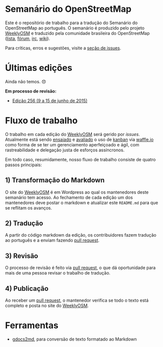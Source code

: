 # Semanário do OpenStreetMap

Este é o repositório de trabalho para a tradução do Semanário do OpenStreetMap ao português. O semanário é produzido pelo projeto [WeeklyOSM] e traduzido pela comunidade brasileira do OpenStreetMap ([lista], [fórum], [irc], [wiki]).

Para críticas, erros e sugestões, visite a [seção de issues][issues].

# Últimas edições

Ainda não temos. :disappointed:

**Em processo de revisão:**
- [Edição 256 (9 a 15 de junho de 2015)][edicao-pendente]

# Fluxo de trabalho

O trabalho em cada edição do [WeeklyOSM] será gerido por _issues_. Atualmente está sendo [ensaiado][kanban-ensaio] e [avaliado](kanban-avaliacao) o uso de [kanban] via [waffle.io] como forma de se ter um gerenciamento aperfeiçoado e ágil, com rastreabilidade e delegação justa de esforços assíncronos.

Em todo caso, resumidamente, nosso fluxo de trabalho consiste de quatro passos principais:

## 1) Transformação do Markdown

O site do [WeeklyOSM] é em Wordpress ao qual os mantenedores deste semanário tem acesso. Ao fechamento de cada edição um dos mantenedores deve postar o markdown e atualizar este `README.md` para que se reflitam os avanços.

## 2) Tradução

A partir do código markdown da edição, os contribuidores fazem tradução ao português e a enviam fazendo [pull request].

## 3) Revisão

O processo de revisão é feito via [pull request], o que dá oportunidade para mais de uma pessoa revisar o trabalho de tradução.

## 4) Publicação

Ao receber um [pull request], o mantenedor verifica se todo o texto está completo e posta no site do [WeeklyOSM].

# Ferramentas

* [gdocs2md](https://github.com/mangini/gdocs2md), para conversão de texto formatado ao Markdown


[WeeklyOSM]: weeklyosm.eu
[pull request]: https://help.github.com/articles/using-pull-requests
[lista]: https://lists.openstreetmap.org/listinfo/talk-br
[fórum]: http://forum.openstreetmap.org/viewforum.php?id=74
[irc]: https://scrollback.io/osm-brasil
[wiki]: wiki.openstreetmap.org/wiki/WikiProject_Brazil
[issues]: ../../issues

[kanban]: https://pt.wikipedia.org/wiki/Kanban
[kanban-ensaio]: https://cloud.githubusercontent.com/assets/957501/8384601/7270f08e-1c18-11e5-9f4e-67840d5873e6.png
[kanban-avaliacao]: ../issues/32#issuecomment-115824681
[waffle.io]: https://waffle.io/OSMBrasil/semanario

[edicao-256]: 256-semanario.md
[edicao-pendente]: 256-semanario.md